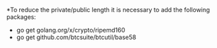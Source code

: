
*To reduce the private/public length it is necessary to add the following packages:
 - go get golang.org/x/crypto/ripemd160
 - go get github.com/btcsuite/btcutil/base58